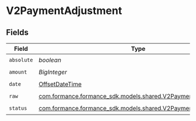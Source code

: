 # V2PaymentAdjustment


## Fields

| Field                                                                                                           | Type                                                                                                            | Required                                                                                                        | Description                                                                                                     | Example                                                                                                         |
| --------------------------------------------------------------------------------------------------------------- | --------------------------------------------------------------------------------------------------------------- | --------------------------------------------------------------------------------------------------------------- | --------------------------------------------------------------------------------------------------------------- | --------------------------------------------------------------------------------------------------------------- |
| `absolute`                                                                                                      | *boolean*                                                                                                       | :heavy_check_mark:                                                                                              | N/A                                                                                                             |                                                                                                                 |
| `amount`                                                                                                        | *BigInteger*                                                                                                    | :heavy_check_mark:                                                                                              | N/A                                                                                                             | 100                                                                                                             |
| `date`                                                                                                          | [OffsetDateTime](https://docs.oracle.com/javase/8/docs/api/java/time/OffsetDateTime.html)                       | :heavy_check_mark:                                                                                              | N/A                                                                                                             |                                                                                                                 |
| `raw`                                                                                                           | [com.formance.formance_sdk.models.shared.V2PaymentAdjustmentRaw](../../models/shared/V2PaymentAdjustmentRaw.md) | :heavy_check_mark:                                                                                              | N/A                                                                                                             |                                                                                                                 |
| `status`                                                                                                        | [com.formance.formance_sdk.models.shared.V2PaymentStatus](../../models/shared/V2PaymentStatus.md)               | :heavy_check_mark:                                                                                              | N/A                                                                                                             |                                                                                                                 |